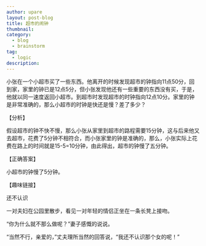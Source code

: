 ```yaml
---
author: upare
layout: post-blog
title: 超市的闹钟
thumbnail:
category:
  - blog
  - brainstorm
tag:
  - logic
description: 
---
```

小张在一个小超市买了一些东西。他离开的时候发现超市的钟指向11点50分，回到家，家里的钟已是12点5分，但小张发现他还有一些重要的东西没有买，于是，他就以同一速度返回小超市。到超市时发现超市的时钟指向12点10分。家里的钟是非常准确的，那么小超市的时钟是快还是慢？差了多少？

【分析】

假设超市的钟不快不慢，那么小张从家里到超市的路程需要15分钟，这与后来他又去超市，花费了5分钟不相符合，而小张家里的钟是准确的，那么，小张实际上花费在路上的时间就是15-5=10分钟，由此得出，超市的钟慢了五分钟。

【正确答案】

小超市的钟慢了5分钟。

【趣味链接】

还不认识

一对夫妇在公园里散步，看见一对年轻的情侣正坐在一条长凳上接吻。

“你为什么就不那么做呢？”妻子感慨的说说。

“当然不行，亲爱的，”丈夫理所当然的回答说，“我还不认识那个女的呢！”